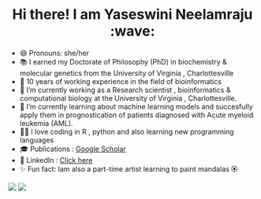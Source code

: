<h1 align="center">Hi there! I am  Yaseswini Neelamraju :wave:</h1>

- 😄 Pronouns: she/her
- :books: I earned my Doctorate of Philosophy (PhD) in biochemistry & molecular genetics from the University of Virginia , Charlottesville
- :office: 10 years of working experience in the field of bioinformatics 
- 🔭 I’m currently working as a Research scientist , bioinformatics & computational biology at the University of Virginia , Charlottesville. 
- 🌱 I’m currently learning about machine learning models and succesfully apply them in prognostication of patients diagnosed with Acute myeloid leukemia (AML).
- :woman_technologist: I love coding in R , python and also learning new programming languages
- :mortar_board: Publications : [Google Scholar](https://scholar.google.com/citations?user=wzrrprAAAAAJ&hl=en&oi=ao)
- :handshake: LinkedIn : [Click here](www.linkedin.com/in/yaseswini-neelamraju-phd-14b7ba29)
- :sparkles: Fun fact: Iam also a part-time artist learning to paint mandalas :rosette: 

<div>
  <img src="https://github-readme-stats.vercel.app/api?username=Yaseswini&show_icons=true&custom_title=GitHub%20%stats&title_color=000000&text_color=000000&icon_color=000000&bg_color=ffffff&hide_border=true&hide_rank=true&",height="200",alt="GitHub Stats"/>
  <img src="https://github-readme-stats.vercel.app/api/top-langs/?username=Yaseswini&layout=compact&title_color=000000&text_color=000000&icon_color=000000&bg_color=ffffff&hide_border=true",height="200",alt="Top Languages"/>
</div>


<!--
**Yaseswini/Yaseswini** is a ✨ _special_ ✨ repository because its `README.md` (this file) appears on your GitHub profile.

Here are some ideas to get you started:

- 🔭 I’m currently working on ...>
- 🌱 I’m currently learning ...
- 👯 I’m looking to collaborate on ...
- 🤔 I’m looking for help with ...
- 💬 Ask me about ...
- 📫 How to reach me: ...
- 😄 Pronouns: ...
- ⚡ Fun fact: ...

-->
